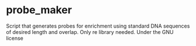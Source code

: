 # probe_maker
Script that generates probes for enrichment using standard DNA sequences of desired length and overlap.
Only re library needed.
Under the GNU license
